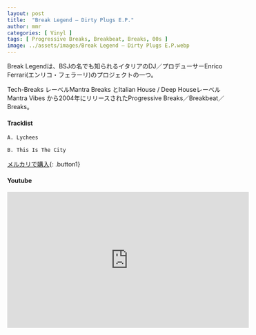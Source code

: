 ```yaml
---
layout: post
title:  "Break Legend – Dirty Plugs E.P."
author: mmr
categories: [ Vinyl ]
tags: [ Progressive Breaks, Breakbeat, Breaks, 00s ]
image: ../assets/images/Break Legend – Dirty Plugs E.P.webp
---
```


Break Legendは、BSJの名でも知られるイタリアのDJ／プロデューサーEnrico Ferrari(エンリコ・フェラーリ)のプロジェクトの一つ。

Tech-Breaks レーベルMantra Breaks とItalian House / Deep HouseレーベルMantra Vibes から2004年にリリースされたProgressive Breaks／Breakbeat／Breaks。


#### Tracklist
```md
A. Lychees

B. This Is The City
```

[メルカリで購入](https://jp.mercari.com/item/m44728597538?afid=6142608987){: .button1}

#### Youtube
<iframe width="560" height="315" src="https://www.youtube.com/embed/uWUh6Ma1i5o?si=c9m8EFUJ8GtU_IqI" title="YouTube video player" frameborder="0" allow="accelerometer; autoplay; clipboard-write; encrypted-media; gyroscope; picture-in-picture; web-share" referrerpolicy="strict-origin-when-cross-origin" allowfullscreen></iframe>